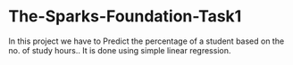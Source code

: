 # The-Sparks-Foundation-Task1

In this project we have to Predict the percentage of a student based on the no. of study hours.. It is done using simple linear regression.

